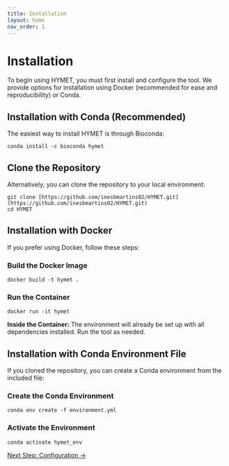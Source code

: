 ```yaml
---
title: Installation
layout: home
nav_order: 1
---
```


# Installation

To begin using HYMET, you must first install and configure the tool. We provide options for installation using Docker (recommended for ease and reproducibility) or Conda.

## Installation with Conda (Recommended)

The easiest way to install HYMET is through Bioconda:

```
conda install -c bioconda hymet
```

## Clone the Repository

Alternatively, you can clone the repository to your local environment:

```
git clone [https://github.com/inesbmartins02/HYMET.git](https://github.com/inesbmartins02/HYMET.git)
cd HYMET
```

## Installation with Docker

If you prefer using Docker, follow these steps:

### Build the Docker Image

```
docker build -t hymet .
```

### Run the Container

```
docker run -it hymet
```

**Inside the Container:** The environment will already be set up with all dependencies installed. Run the tool as needed.

## Installation with Conda Environment File

If you cloned the repository, you can create a Conda environment from the included file:

### Create the Conda Environment

```
conda env create -f environment.yml
```

### Activate the Environment

```
conda activate hymet_env
```
[Next Step: Configuration →](https://inesbmartins02.github.io/hymet-docs/configuration.html)